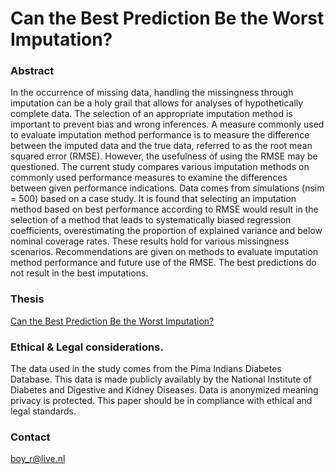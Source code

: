 # Can the Best Prediction Be the Worst Imputation?

### Abstract
In the occurrence of missing data, handling the missingness through imputation can be a holy grail that allows for analyses of hypothetically complete data. The selection of an appropriate imputation method is important to prevent bias and wrong inferences. A measure commonly used to evaluate imputation method performance is to measure the difference between the imputed data and the true data, referred to as the root mean squared error (RMSE). However, the usefulness of using the RMSE may be questioned. The current study compares various imputation methods on commonly used performance measures to examine the differences between given performance indications. Data comes from simulations (nsim = 500) based on a case study. It is found that selecting an imputation method based on best performance according to RMSE would result in the selection of a method that leads to systematically biased regression coefficients, overestimating the proportion of explained variance and below nominal coverage rates. These results hold for various missingness scenarios. Recommendations are given on methods to evaluate imputation method performance and future use of the RMSE. The best predictions do not result in the best imputations. 

### Thesis
[Can the Best Prediction Be the Worst Imputation?](https://github.com/boy-r/Thesis/blob/main/Report/Thesis_Boy_Remmelzwaal.pdf)

### Ethical & Legal considerations.
The data used in the study comes from the Pima Indians Diabetes Database. This data is made publicly availably by the National Institute of Diabetes and Digestive and Kidney Diseases. Data is anonymized meaning privacy is protected. This paper should be in compliance with ethical and legal standards. 

### Contact
boy_r@live.nl
